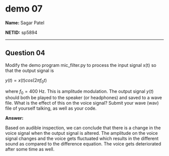# demo 07

**Name:** Sagar Patel

**NETID:** sp5894

---

## Question 04
Modify the demo program mic_filter.py to process the input signal x(t) so that the output signal is 

$y(t) = x(t) cos(2 \pi f_0 t)$

where $f_0 = 400$ Hz. This is amplitude modulation. The output signal $y(t)$ should both be played to the speaker (or headphones) and saved to a wave file. What is the effect of this on the voice signal? Submit your wave (wav) file of yourself talking, as well as your code.

**Answer:**

Based on audible inspection, we can conclude that there is a change in the voice signal when the output signal is altered. The amplitude on the voice signal changes and the voice gets fluctuated which results in the different sound as compared to the difference equation. The voice gets deteriorated after some time as well.